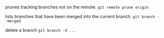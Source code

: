 prunes tracking branches not on the remote.
`git remote prune origin`

lists branches that have been merged into the current branch.
`git branch --merged`

delete a branch
`git branch -d ...`
